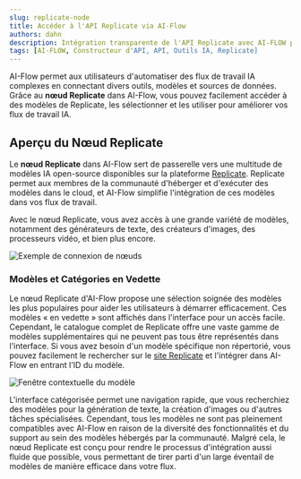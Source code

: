 ```yaml
---
slug: replicate-node
title: Accéder à l'API Replicate via AI-Flow
authors: dahn
description: Intégration transparente de l'API Replicate avec AI-FLOW pour l'automatisation des flux de travail IA.
tags: [AI-FLOW, Constructeur d'API, API, Outils IA, Replicate]
---
```


<head>  
  <meta name="twitter:card" content="summary_large_image"/>  
  <meta name="twitter:title" content="Accéder à l'API Replicate via AI-Flow" />  
  <meta name="twitter:description" content="Intégration transparente de l'API Replicate avec AI-FLOW pour l'automatisation des flux de travail IA." />  
  <meta name="twitter:creator" content="@AIFlowApp"/>  
  <meta name="twitter:image" content="https://docs.ai-flow.net/img/page-images/replicate-node/model-popup.png"/>  
  <meta name="twitter:image:alt" content="Intégration transparente de l'API Replicate avec AI-FLOW pour l'automatisation des flux de travail IA."/>  
  <meta property="og:title" content="Accéder à l'API Replicate via AI-Flow"/>  
  <meta property="og:description" content="Intégration transparente de l'API Replicate avec AI-FLOW pour l'automatisation des flux de travail IA."/>  
  <meta property="og:image" content="https://docs.ai-flow.net/img/page-images/replicate-node/model-popup.png"/>  
</head>

AI-Flow permet aux utilisateurs d'automatiser des flux de travail IA complexes en connectant divers outils, modèles et sources de données. Grâce au **nœud Replicate** dans AI-Flow, vous pouvez facilement accéder à des modèles de Replicate, les sélectionner et les utiliser pour améliorer vos flux de travail IA.

## Aperçu du Nœud Replicate

Le **nœud Replicate** dans AI-Flow sert de passerelle vers une multitude de modèles IA open-source disponibles sur la plateforme [Replicate](https://replicate.com/explore). Replicate permet aux membres de la communauté d'héberger et d'exécuter des modèles dans le cloud, et AI-Flow simplifie l'intégration de ces modèles dans vos flux de travail.

Avec le nœud Replicate, vous avez accès à une grande variété de modèles, notamment des générateurs de texte, des créateurs d'images, des processeurs vidéo, et bien plus encore.

![Exemple de connexion de nœuds](/img/blog-images/replicate-node-1.png)

### Modèles et Catégories en Vedette

Le nœud Replicate d'AI-Flow propose une sélection soignée des modèles les plus populaires pour aider les utilisateurs à démarrer efficacement. Ces modèles « en vedette » sont affichés dans l'interface pour un accès facile. Cependant, le catalogue complet de Replicate offre une vaste gamme de modèles supplémentaires qui ne peuvent pas tous être représentés dans l'interface. Si vous avez besoin d'un modèle spécifique non répertorié, vous pouvez facilement le rechercher sur le [site Replicate](https://replicate.com/explore) et l'intégrer dans AI-Flow en entrant l'ID du modèle.

![Fenêtre contextuelle du modèle](/img/page-images/replicate-node/model-popup.png)

L'interface catégorisée permet une navigation rapide, que vous recherchiez des modèles pour la génération de texte, la création d'images ou d'autres tâches spécialisées. Cependant, tous les modèles ne sont pas pleinement compatibles avec AI-Flow en raison de la diversité des fonctionnalités et du support au sein des modèles hébergés par la communauté. Malgré cela, le nœud Replicate est conçu pour rendre le processus d'intégration aussi fluide que possible, vous permettant de tirer parti d'un large éventail de modèles de manière efficace dans votre flux.
